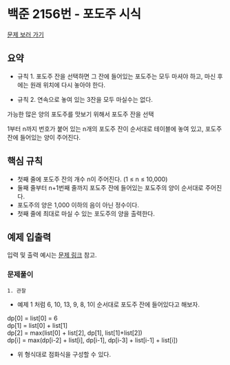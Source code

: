 # 백준 2156번 - 포도주 시식

[문제 보러 가기](https://www.acmicpc.net/problem/2156)

## 요약

- 규칙 1. 포도주 잔을 선택하면 그 잔에 들어있는 포도주는 모두 마셔야 하고, 마신 후에는 원래 위치에 다시 놓아야 한다.

- 규칙 2. 연속으로 놓여 있는 3잔을 모두 마실수는 없다.

가능한 많은 양의 포도주를 맛보기 위해서 포도주 잔을 선택

1부터 n까지 번호가 붙어 있는 n개의 포도주 잔이 순서대로 테이블에 놓여 있고, 포도주 잔에 들어있는 양이 주어진다.

## 핵심 규칙

- 첫째 줄에 포도주 잔의 개수 n이 주어진다. (1 ≤ n ≤ 10,000) 
- 둘째 줄부터 n+1번째 줄까지 포도주 잔에 들어있는 포도주의 양이 순서대로 주어진다. 
- 포도주의 양은 1,000 이하의 음이 아닌 정수이다.
- 첫째 줄에 최대로 마실 수 있는 포도주의 양을 출력한다.

## 예제 입출력

입력 및 출력 예시는 [문제 링크](https://www.acmicpc.net/problem/2156) 참고.

### 문제풀이

`1. 관찰`

- 예제 1 처럼 6, 10, 13, 9, 8, 1이 순서대로 포도주 잔에 들어있다고 해보자.

dp[0] = list[0] = 6  
dp[1] = list[0] + list[1]  
dp[2] = max(list[0] + list[2], dp[1], list[1]+list[2])  
dp[i] = max(dp[i-2] + list[i], dp[i-1], dp[i-3] + list[i-1] + list[i])

- 위 형식대로 점화식을 구성할 수 있다.